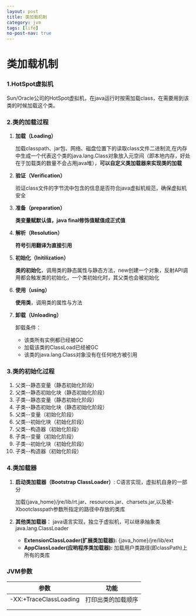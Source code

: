 ```yaml
---
layout: post
title: 类加载机制
category: jvm
tags: [life]
no-post-nav: true
---
```


# 类加载机制

### 1.HotSpot虚拟机

Sun/Oracle公司的HotSpot虚拟机，在java运行时按需加载class，在需要用到该类的时候加载这个类。



### 2.类的加载过程

1. **加载（Loading）**

   加载classpath、jar包、网络、磁盘位置下的读取class文件二进制流,在内存中生成一个代表这个类的java.lang.Class对象放入元空间（即本地内存，好处在于加载类的数量不会占用java堆），**可以自定义类加载器来实现类的加载**

2. **验证（Verification）**

   验证class文件的字节流中包含的信息是否符合java虚拟机规范，确保虚拟机安全

3. **准备（preparation）**

   **类变量赋默认值，java final修饰值赋值成正式值**

4. **解析（Resolution）**

   **符号引用翻译为直接引用**

5. **初始化（Initilization）**

   **类的初始化**，调用类的静态属性与静态方法，new创建一个对象，反射API调用都会触发类的初始化，一个类初始化时，其父类也会被初始化

6. **使用（using）**

   **使用类**，调用类的属性与方法

7. **卸载（Unloading）**

   卸载条件：

   - 该类所有实例都已经被GC
   - 加载该类的ClassLoad已经被GC
   - 该类的java.lang.Class对象没有在任何地方被引用



### 3.类的初始化过程

1. 父类--静态变量（静态初始化阶段）
2. 父类--静态初始化块（静态初始化阶段）
3. 子类--静态变量（静态初始化阶段）
4. 子类--静态初始化块（静态初始化阶段）
5. 父类--变量（初始化阶段）
6. 父类--初始化块（初始化阶段）
7. 父类--构造器（初始化阶段）
8. 子类--变量（初始化阶段）
9. 子类--初始化块（初始化阶段）
10. 子类--构造器（初始化阶段）



### 4.类加载器

1. **启动类加载器（Bootstrap ClassLoader）**:  C语言实现，虚拟机自身的一部分

   加载{java_home}/jre/lib/rt.jar、resources.jar、charsets.jar,以及被-Xbootclasspath参数所指定的路径中存放的类库

2. **其他类加载器**：  java语言实现，独立于虚拟机，可以继承抽象类java.lang.ClassLoader

   - **ExtensionClassLoader(扩展类加载器):** {java_home}/jre/lib/ext
   - **AppClassLoader(应哟程序类加载器):** 加载用户类路径(即classPath)上所有的类库





### JVM参数

| 参数                   | 功能               |
| ---------------------- | ------------------ |
| -XX:+TraceClassLoading | 打印出类的加载顺序 |
|                        |                    |
|                        |                    |





